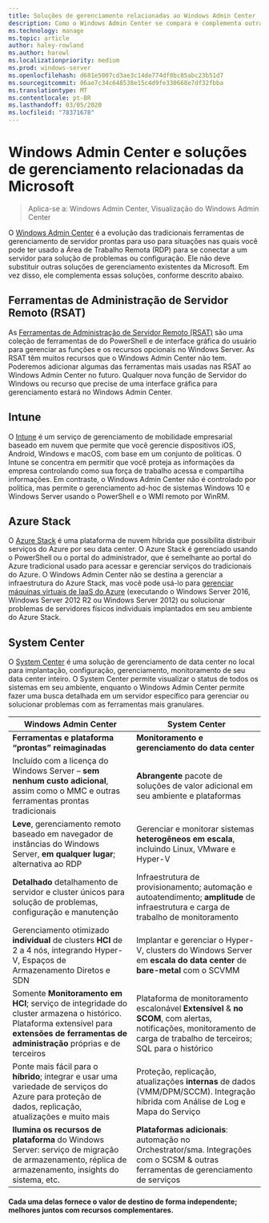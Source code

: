 ```yaml
---
title: Soluções de gerenciamento relacionadas ao Windows Admin Center
description: Como o Windows Admin Center se compara e complementa outras soluções/produtos de monitoramento e gerenciamento da Microsoft (projeto Honolulu)
ms.technology: manage
ms.topic: article
author: haley-rowland
ms.author: harowl
ms.localizationpriority: medium
ms.prod: windows-server
ms.openlocfilehash: d681e5007cd3ae3c14de774df0bc85abc23b51d7
ms.sourcegitcommit: 06ae7c34c648538e15c4d9fe330668e7df32fbba
ms.translationtype: MT
ms.contentlocale: pt-BR
ms.lasthandoff: 03/05/2020
ms.locfileid: "78371678"
---
```

# <a name="windows-admin-center-and-related-management-solutions-from-microsoft"></a>Windows Admin Center e soluções de gerenciamento relacionadas da Microsoft

>Aplica-se a: Windows Admin Center, Visualização do Windows Admin Center

O [Windows Admin Center](windows-admin-center.md) é a evolução das tradicionais ferramentas de gerenciamento de servidor prontas para uso para situações nas quais você pode ter usado a Área de Trabalho Remota (RDP) para se conectar a um servidor para solução de problemas ou configuração. Ele não deve substituir outras soluções de gerenciamento existentes da Microsoft. Em vez disso, ele complementa essas soluções, conforme descrito abaixo.

## <a name="remote-server-administration-tools-rsat"></a>Ferramentas de Administração de Servidor Remoto (RSAT)

As [Ferramentas de Administração de Servidor Remoto (RSAT)](https://docs.microsoft.com/windows-server/remote/remote-server-administration-tools) são uma coleção de ferramentas de do PowerShell e de interface gráfica do usuário para gerenciar as funções e os recursos opcionais no Windows Server. As RSAT têm muitos recursos que o Windows Admin Center não tem. Poderemos adicionar algumas das ferramentas mais usadas nas RSAT ao Windows Admin Center no futuro. Qualquer nova função de Servidor do Windows ou recurso que precise de uma interface gráfica para gerenciamento estará no Windows Admin Center.

## <a name="intune"></a>Intune

O [Intune](https://www.microsoft.com/cloud-platform/microsoft-intune) é um serviço de gerenciamento de mobilidade empresarial baseado em nuvem que permite que você gerencie dispositivos iOS, Android, Windows e macOS, com base em um conjunto de políticas. O Intune se concentra em permitir que você proteja as informações da empresa controlando como sua força de trabalho acessa e compartilha informações. Em contraste, o Windows Admin Center não é controlado por política, mas permite o gerenciamento ad-hoc de sistemas Windows 10 e Windows Server usando o PowerShell e o WMI remoto por WinRM.

## <a name="azure-stack"></a>Azure Stack

O [Azure Stack](https://azure.microsoft.com/overview/azure-stack/) é uma plataforma de nuvem híbrida que possibilita distribuir serviços do Azure por seu data center. O Azure Stack é gerenciado usando o PowerShell ou o portal do administrador, que é semelhante ao portal do Azure tradicional usado para acessar e gerenciar serviços do tradicionais do Azure. O Windows Admin Center não se destina a gerenciar a infraestrutura do Azure Stack, mas você pode usá-lo para [gerenciar máquinas virtuais de IaaS do Azure](../azure/manage-azure-vms.md) (executando o Windows Server 2016, Windows Server 2012 R2 ou Windows Server 2012) ou solucionar problemas de servidores físicos individuais implantados em seu ambiente do Azure Stack.

## <a name="system-center"></a>System Center

O [System Center](https://www.microsoft.com/cloud-platform/system-center) é uma solução de gerenciamento de data center no local para implantação, configuração, gerenciamento, monitoramento de seu data center inteiro. O System Center permite visualizar o status de todos os sistemas em seu ambiente, enquanto o Windows Admin Center permite fazer uma busca detalhada em um servidor específico para gerenciar ou solucionar problemas com as ferramentas mais granulares.

| Windows Admin Center                 | System Center                      |
|--------------------------------------|------------------------------------|
| **Ferramentas e plataforma “prontas” reimaginadas** | **Monitoramento e gerenciamento do data center** |
| Incluído com a licença do Windows Server – **sem nenhum custo adicional**, assim como o MMC e outras ferramentas prontas tradicionais | **Abrangente** pacote de soluções de valor adicional em seu ambiente e plataformas |
| **Leve**, gerenciamento remoto baseado em navegador de instâncias do Windows Server, **em qualquer lugar**; alternativa ao RDP | Gerenciar e monitorar sistemas **heterogêneos** **em escala**, incluindo Linux, VMware e Hyper-V |
|**Detalhado** detalhamento de servidor e cluster únicos para solução de problemas, configuração e manutenção|Infraestrutura de provisionamento; automação e autoatendimento; **amplitude** de infraestrutura e carga de trabalho de monitoramento|
|Gerenciamento otimizado **individual** de clusters **HCI** de 2 a 4 nós, integrando Hyper-V, Espaços de Armazenamento Diretos e SDN|Implantar e gerenciar o Hyper-V, clusters do Windows Server em **escala do data center** de **bare-metal** com o SCVMM|
|Somente **Monitoramento em HCI**; serviço de integridade do cluster armazena o histórico. Plataforma extensível para **extensões de ferramentas de administração** próprias e de terceiros|Plataforma de monitoramento escalonável **Extensível** &  **no SCOM**, com alertas, notificações, monitoramento de carga de trabalho de terceiros; SQL para o histórico|
|Ponte mais fácil para o **híbrido**; integrar e usar uma variedade de serviços do Azure para proteção de dados, replicação, atualizações e muito mais|Proteção, replicação, atualizações **internas** de dados (VMM/DPM/SCCM). Integração híbrida com Análise de Log e Mapa do Serviço|
|**Ilumina os recursos de plataforma** do Windows Server: serviço de migração de armazenamento, réplica de armazenamento, insights do sistema, etc.|**Plataformas adicionais**: automação no Orchestrator/sma. Integrações com o SCSM & outras ferramentas de gerenciamento de serviços|

#### <a name="each-delivers-targeted-value-independently-better-together-with-complementary-capabilities"></a>Cada uma delas fornece o valor de destino de forma independente; **melhores juntos** com recursos complementares.
